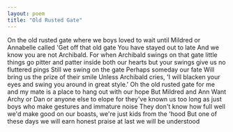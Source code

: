 ```yaml
---
layout: poem
title: "Old Rusted Gate"
---
```


On the old rusted gate
where we boys loved to wait
until Mildred or Annabelle called
'Get off that old gate
You have stayed out to late
And we know you are not Archibald.
 For when Archibald swings
on that gate little things
go pitter and patter inside
both our hearts but your swings
give us no fluttered pings
Still we swing on the gate
Perhaps someday our fate
Will bring us the prize of their smile
Unless Archibald cries,
'I will blacken your eyes
and swing you around in great style.'
Oh the old rusted gate
for me and my mate
is a place to hang out with our hope
But Mildred and Ann
Want Archy or Dan
or anyone else to elope
for they've known us too long as just boys
who make gestures and immature noise
They don't know how full well we'd make good
on our boasts, we're just kids from the 'hood
But one of these days
we will earn honest praise
at last we will be understood
